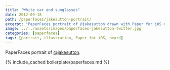```yaml
---
title: "White car and sunglasses"
date: 2012-09-18
path: /paperfaces/jakesutton-portrait/
excerpt: "PaperFaces portrait of @jakesutton drawn with Paper for iOS on an iPad."
image: ../../assets/images/paperfaces-jakesutton-twitter.jpg
categories: [paperfaces]
tags: [portrait, illustration, Paper for iOS, beard]
---
```


PaperFaces portrait of [@jakesutton](https://twitter.com/jakesutton).

{% include_cached boilerplate/paperfaces.md %}

